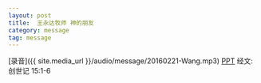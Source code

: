 ```yaml
---
layout: post
title:  王永达牧师 神的朋友  
category: message
tag: message
---
```


[录音]({{ site.media_url }}/audio/message/20160221-Wang.mp3)  [PPT](http://1drv.ms/1TyqnKN) 经文: 创世记 15:1-6
